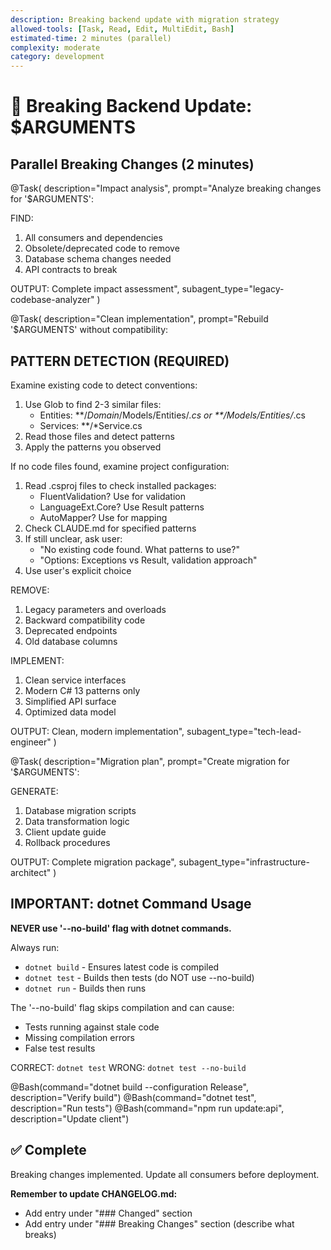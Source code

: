 ```yaml
---
description: Breaking backend update with migration strategy
allowed-tools: [Task, Read, Edit, MultiEdit, Bash]
estimated-time: 2 minutes (parallel)
complexity: moderate
category: development
---
```


# 🔨 Breaking Backend Update: $ARGUMENTS

## Parallel Breaking Changes (2 minutes)

@Task(
  description="Impact analysis",
  prompt="Analyze breaking changes for '$ARGUMENTS':
  
  FIND:
  1. All consumers and dependencies
  2. Obsolete/deprecated code to remove
  3. Database schema changes needed
  4. API contracts to break
  
  OUTPUT: Complete impact assessment",
  subagent_type="legacy-codebase-analyzer"
)

@Task(
  description="Clean implementation",
  prompt="Rebuild '$ARGUMENTS' without compatibility:

  ## PATTERN DETECTION (REQUIRED)

  Examine existing code to detect conventions:

  1. Use Glob to find 2-3 similar files:
     - Entities: **/*Domain*/Models/Entities/*.cs or **/Models/Entities/*.cs
     - Services: **/*Service.cs
  2. Read those files and detect patterns
  3. Apply the patterns you observed

  If no code files found, examine project configuration:
  1. Read .csproj files to check installed packages:
     - FluentValidation? Use for validation
     - LanguageExt.Core? Use Result<T> patterns
     - AutoMapper? Use for mapping
  2. Check CLAUDE.md for specified patterns
  3. If still unclear, ask user:
     - "No existing code found. What patterns to use?"
     - "Options: Exceptions vs Result<T>, validation approach"
  4. Use user's explicit choice

  REMOVE:
  1. Legacy parameters and overloads
  2. Backward compatibility code
  3. Deprecated endpoints
  4. Old database columns

  IMPLEMENT:
  1. Clean service interfaces
  2. Modern C# 13 patterns only
  3. Simplified API surface
  4. Optimized data model

  OUTPUT: Clean, modern implementation",
  subagent_type="tech-lead-engineer"
)

@Task(
  description="Migration plan",
  prompt="Create migration for '$ARGUMENTS':
  
  GENERATE:
  1. Database migration scripts
  2. Data transformation logic
  3. Client update guide
  4. Rollback procedures
  
  OUTPUT: Complete migration package",
  subagent_type="infrastructure-architect"
)

## IMPORTANT: dotnet Command Usage

**NEVER use '--no-build' flag with dotnet commands.**

Always run:
- `dotnet build` - Ensures latest code is compiled
- `dotnet test` - Builds then tests (do NOT use --no-build)
- `dotnet run` - Builds then runs

The '--no-build' flag skips compilation and can cause:
- Tests running against stale code
- Missing compilation errors
- False test results

CORRECT: `dotnet test`
WRONG: `dotnet test --no-build`

@Bash(command="dotnet build --configuration Release", description="Verify build")
@Bash(command="dotnet test", description="Run tests")
@Bash(command="npm run update:api", description="Update client")

## ✅ Complete
Breaking changes implemented. Update all consumers before deployment.

**Remember to update CHANGELOG.md:**
- Add entry under "### Changed" section
- Add entry under "### Breaking Changes" section (describe what breaks)